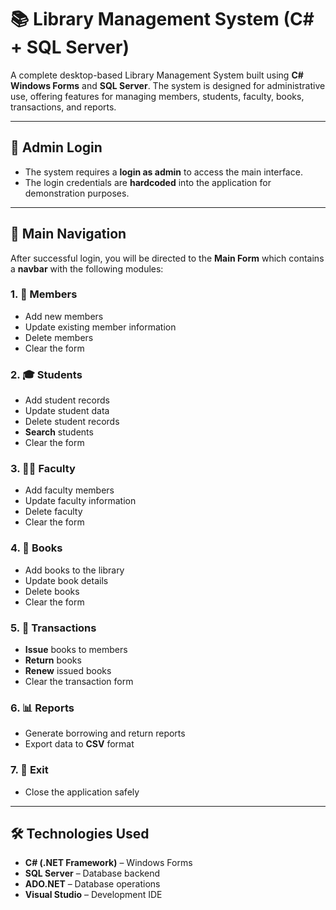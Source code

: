 # 📚 Library Management System (C# + SQL Server)

A complete desktop-based Library Management System built using **C# Windows Forms** and **SQL Server**. The system is designed for administrative use, offering features for managing members, students, faculty, books, transactions, and reports.

---

## 🔐 Admin Login

- The system requires a **login as admin** to access the main interface.
- The login credentials are **hardcoded** into the application for demonstration purposes.

---

## 🧭 Main Navigation

After successful login, you will be directed to the **Main Form** which contains a **navbar** with the following modules:



### 1. 👥 Members
- Add new members
- Update existing member information
- Delete members
- Clear the form

### 2. 🎓 Students
- Add student records
- Update student data
- Delete student records
- **Search** students
- Clear the form

### 3. 🧑‍🏫 Faculty
- Add faculty members
- Update faculty information
- Delete faculty
- Clear the form

### 4. 📘 Books
- Add books to the library
- Update book details
- Delete books
- Clear the form

### 5. 🔁 Transactions
- **Issue** books to members
- **Return** books
- **Renew** issued books
- Clear the transaction form

### 6. 📊 Reports
- Generate borrowing and return reports
- Export data to **CSV** format

### 7. 🚪 Exit
- Close the application safely

---

## 🛠️ Technologies Used

- **C# (.NET Framework)** – Windows Forms
- **SQL Server** – Database backend
- **ADO.NET** – Database operations
- **Visual Studio** – Development IDE
